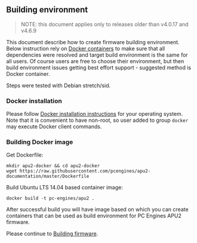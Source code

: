 Building environment
--------------------

> NOTE: this document applies only to releases older than v4.0.17 and v4.6.9

This document describe how to create firmware building environment. Below
instruction rely on [Docker containers](https://www.docker.com/) to make sure
that all dependencies were resolved and target build environment is the same
for all users. Of course users are free to choose their environment, but then
build environment issues getting best effort support - suggested method is
Docker container.

Steps were tested with Debian stretch/sid.

### Docker installation

Please follow [Docker installation instructions](https://docs.docker.com/engine/installation/) for your operating
system. Note that it is convenient to have non-root, so user added to group
`docker` may execute Docker client commands.

### Building Docker image

Get Dockerfile:

```
mkdir apu2-docker && cd apu2-docker
wget https://raw.githubusercontent.com/pcengines/apu2-documentation/master/Dockerfile
```

Build Ubuntu LTS 14.04 based container image:

```
docker build -t pc-engines/apu2 .
```

After successful build you will have image based on which you can create
containers that can be used as build environment for PC Engines APU2 firmware.

Please continue to [Building firmware](building_firmware.md).
